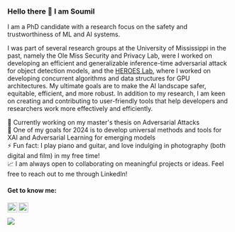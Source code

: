 ### Hello there 👋 I am <strong>Soumil</strong> <!--[Soumil](https://www.soumildatta.com/)-->

I am a PhD candidate with a research focus on the safety and trustworthiness of ML and AI systems. 

I was part of several research groups at the University of Mississippi in the past, namely the Ole Miss Security and Privacy Lab, were I worked on developing an efficient and generalizable inference-time adversarial attack for object detection models, and the [HEROES Lab](https://john.cs.olemiss.edu/heroes/), where I worked on developing concurrent algorithms and data structures for GPU architectures. My ultimate goals are to make the AI landscape safer, equitable, efficient, and more robust. In addition to my research, I am keen on creating and contributing to user-friendly tools that help developers and researchers work more effectively and efficiently.
<!---🌱 I’m currently exploring Adversarial ML, and Algorithm Optimizations--->
🔭 Currently working on my master's thesis on Adversarial Attacks      
🥅 One of my goals for 2024 is to develop universal methods and tools for XAI and Adversarial Learning for emerging models   
⚡ Fun fact: I play piano and guitar, and love indulging in photography (both digital and film) in my free time!        
📈 I am always open to collaborating on meaningful projects or ideas. Feel free to reach out to me through LinkedIn!

#### Get to know me:
<!---[<img align="left" alt="codeSTACKr.com" width="22px" src="https://raw.githubusercontent.com/iconic/open-iconic/master/svg/globe.svg" />][website]--->
<!---[<img align="left" alt="codeSTACKr | YouTube" width="22px" src="https://cdn.jsdelivr.net/npm/simple-icons@v3/icons/youtube.svg" />][youtube]--->
<!---[<img align="left" alt="codeSTACKr | Instagram" width="22px" src="https://cdn.jsdelivr.net/npm/simple-icons@v3/icons/instagram.svg" />][instagram]--->
[<img align="left" alt="codeSTACKr | LinkedIn" width="22px" src="https://upload.wikimedia.org/wikipedia/commons/c/ca/LinkedIn_logo_initials.png" />](https://www.linkedin.com/in/soumildatta/)
[<img align="left" alt="codeSTACKr | Spotify" width="22px" src="https://upload.wikimedia.org/wikipedia/commons/1/19/Spotify_logo_without_text.svg"/>](https://open.spotify.com/user/igmjtoh69apsl4fmc5isanek7?si=33684235e50f4e12)
</br></br>
![](https://komarev.com/ghpvc/?username=soumildatta&color=blue)
<!--![Github stats](https://github-readme-stats.vercel.app/api?username=soumildatta&show_icons=true)-->
<!--
**soumildatta/soumildatta** is a ✨ _special_ ✨ repository because its `README.md` (this file) appears on your GitHub profile.

Here are some ideas to get you started:
[High Fidelity Virtual Environments Lab](https://john.cs.olemiss.edu/~jones/doku.php?id=start)
- 🔭 I’m currently working on ...
- 🌱 I’m currently learning ...
- 👯 I’m looking to collaborate on ...
- 🤔 I’m looking for help with ...
- 💬 Ask me about ...
- 📫 How to reach me: ...
- 😄 Pronouns: ...
- ⚡ Fun fact: ...
-->
